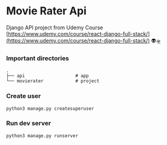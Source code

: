 # Movie Rater Api
Django API project from Udemy Course [https://www.udemy.com/course/react-django-full-stack/](https://www.udemy.com/course/react-django-full-stack/) 👽🛸

### Important directories
    .
    ├── api                   # app
    └── movierater            # project

### Create user
```
python3 manage.py createsuperuser
```

### Run dev server
```
python3 manage.py runserver
```
